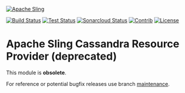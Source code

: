 [![Apache Sling](https://sling.apache.org/res/logos/sling.png)](https://sling.apache.org)

&#32;[![Build Status](https://ci-builds.apache.org/job/Sling/job/modules/job/sling-org-apache-sling-cassandra/job/master/badge/icon)](https://ci-builds.apache.org/job/Sling/job/modules/job/sling-org-apache-sling-cassandra/job/master/)&#32;[![Test Status](https://img.shields.io/jenkins/tests.svg?jobUrl=https://ci-builds.apache.org/job/Sling/job/modules/job/sling-org-apache-sling-cassandra/job/master/)](https://ci-builds.apache.org/job/Sling/job/modules/job/sling-org-apache-sling-cassandra/job/master/test/?width=800&height=600)&#32;[![Sonarcloud Status](https://sonarcloud.io/api/project_badges/measure?project=apache_sling-org-apache-sling-cassandra&metric=alert_status)](https://sonarcloud.io/dashboard?id=apache_sling-org-apache-sling-cassandra)&#32;[![Contrib](https://sling.apache.org/badges/status-contrib.svg)](https://github.com/apache/sling-aggregator/blob/master/docs/status/contrib.md) [![License](https://img.shields.io/badge/License-Apache%202.0-blue.svg)](https://www.apache.org/licenses/LICENSE-2.0)

# Apache Sling Cassandra Resource Provider (deprecated)

This module is **obsolete**.

For reference or potential bugfix releases use branch [maintenance](https://github.com/apache/sling-org-apache-sling-cassandra/tree/maintenance).